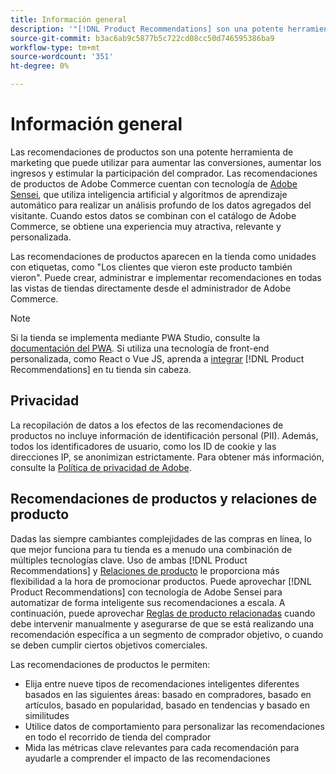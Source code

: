 ```yaml
---
title: Información general
description: '"[!DNL Product Recommendations] son una potente herramienta de marketing que puede utilizar para aumentar las conversiones, aumentar los ingresos y estimular la participación del comprador".'
source-git-commit: b3ac6ab9c5877b5c722cd08cc50d746595386ba9
workflow-type: tm+mt
source-wordcount: '351'
ht-degree: 0%

---
```


# Información general

Las recomendaciones de productos son una potente herramienta de marketing que puede utilizar para aumentar las conversiones, aumentar los ingresos y estimular la participación del comprador. Las recomendaciones de productos de Adobe Commerce cuentan con tecnología de [Adobe Sensei](https://www.adobe.com/sensei.html), que utiliza inteligencia artificial y algoritmos de aprendizaje automático para realizar un análisis profundo de los datos agregados del visitante. Cuando estos datos se combinan con el catálogo de Adobe Commerce, se obtiene una experiencia muy atractiva, relevante y personalizada.

Las recomendaciones de productos aparecen en la tienda como unidades con etiquetas, como &quot;Los clientes que vieron este producto también vieron&quot;. Puede crear, administrar e implementar recomendaciones en todas las vistas de tiendas directamente desde el administrador de Adobe Commerce.

>[!NOTE]
>
> Si la tienda se implementa mediante PWA Studio, consulte la [documentación del PWA](https://developer.adobe.com/commerce/pwa-studio/integrations/product-recommendations/). Si utiliza una tecnología de front-end personalizada, como React o Vue JS, aprenda a [integrar](headless.md) [!DNL Product Recommendations] en tu tienda sin cabeza.

## Privacidad

La recopilación de datos a los efectos de las recomendaciones de productos no incluye información de identificación personal (PII). Además, todos los identificadores de usuario, como los ID de cookie y las direcciones IP, se anonimizan estrictamente. Para obtener más información, consulte la [Política de privacidad de Adobe](https://www.adobe.com/privacy/policy.html).

## Recomendaciones de productos y relaciones de producto

Dadas las siempre cambiantes complejidades de las compras en línea, lo que mejor funciona para tu tienda es a menudo una combinación de múltiples tecnologías clave. Uso de ambas [!DNL Product Recommendations] y [Relaciones de producto](https://docs.magento.com/user-guide/marketing/product-relationships.html) le proporciona más flexibilidad a la hora de promocionar productos. Puede aprovechar [!DNL Product Recommendations] con tecnología de Adobe Sensei para automatizar de forma inteligente sus recomendaciones a escala. A continuación, puede aprovechar [Reglas de producto relacionadas](https://docs.magento.com/user-guide/marketing/product-related-rules.html) cuando debe intervenir manualmente y asegurarse de que se está realizando una recomendación específica a un segmento de comprador objetivo, o cuando se deben cumplir ciertos objetivos comerciales.

Las recomendaciones de productos le permiten:

- Elija entre nueve tipos de recomendaciones inteligentes diferentes basados en las siguientes áreas: basado en compradores, basado en artículos, basado en popularidad, basado en tendencias y basado en similitudes
- Utilice datos de comportamiento para personalizar las recomendaciones en todo el recorrido de tienda del comprador
- Mida las métricas clave relevantes para cada recomendación para ayudarle a comprender el impacto de las recomendaciones
